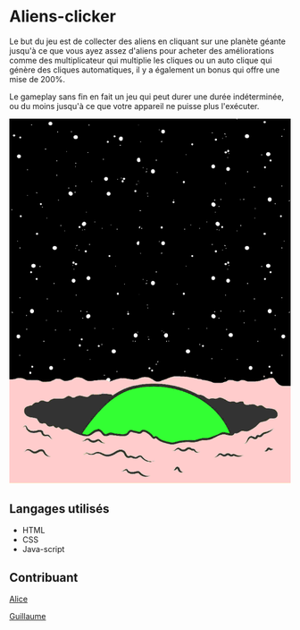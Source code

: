 # Aliens-clicker


Le but du jeu est de collecter des aliens en cliquant sur une planète géante jusqu'à ce que vous ayez assez d'aliens pour acheter des améliorations comme des multiplicateur qui multiplie les cliques ou un auto clique qui génère des cliques automatiques, il y a également un bonus qui offre une mise de 200%.

Le gameplay sans fin en fait un jeu qui peut durer une durée indéterminée, ou du moins jusqu'à ce que votre appareil ne puisse plus l'exécuter.



![alien](assets/images/alien.gif)




## Langages utilisés

- HTML
- CSS
- Java-script


## Contribuant

[Alice](https://github.com/Frankiethezombie)

[Guillaume](https://github.com/GuillaumeDery98)
